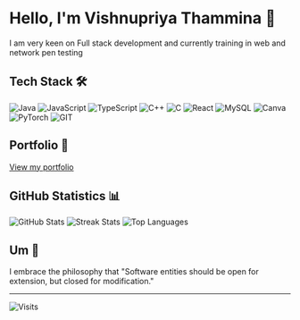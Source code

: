 # Hello, I'm Vishnupriya Thammina 👋

I am very keen on Full stack development
and currently training in web and network pen testing 

## Tech Stack 🛠️

![Java](https://img.shields.io/badge/java-%23ED8B00.svg?style=for-the-badge&logo=openjdk&logoColor=white)
![JavaScript](https://img.shields.io/badge/javascript-%23323330.svg?style=for-the-badge&logo=javascript&logoColor=%23F7DF1E)
![TypeScript](https://img.shields.io/badge/typescript-%23007ACC.svg?style=for-the-badge&logo=typescript&logoColor=white)
![C++](https://img.shields.io/badge/c++-%2300599C.svg?style=for-the-badge&logo=c%2B%2B&logoColor=white)
![C](https://img.shields.io/badge/c-%2300599C.svg?style=for-the-badge&logo=c&logoColor=white)
![React](https://img.shields.io/badge/react-%2320232a.svg?style=for-the-badge&logo=react&logoColor=%2361DAFB)
![MySQL](https://img.shields.io/badge/mysql-%2300000f.svg?style=for-the-badge&logo=mysql&logoColor=white)
![Canva](https://img.shields.io/badge/Canva-%2300C4CC.svg?style=for-the-badge&logo=Canva&logoColor=white)
![PyTorch](https://img.shields.io/badge/PyTorch-%23EE4C2C.svg?style=for-the-badge&logo=PyTorch&logoColor=white)
![GIT](https://img.shields.io/badge/Git-fc6d26?style=for-the-badge&logo=git&logoColor=white)

## Portfolio 🚀

[View my portfolio](https://vishnupriyathamminaportfolio.netlify.app/)

## GitHub Statistics 📊

![GitHub Stats](https://github-readme-stats.vercel.app/api?username=VishnupriyaThammina&theme=dark&hide_border=true&include_all_commits=false&count_private=false)
![Streak Stats](https://github-readme-streak-stats.herokuapp.com/?user=VishnupriyaThammina&theme=dark&hide_border=true)
![Top Languages](https://github-readme-stats.vercel.app/api/top-langs/?username=VishnupriyaThammina&theme=dark&hide_border=true&include_all_commits=false&count_private=false&layout=compact)

## Um 🌟

I embrace the philosophy that "Software entities should be open for extension, but closed for modification."

---

![Visits](https://komarev.com/ghpvc/?username=VishnupriyaThammina&color=blueviolet)

<!-- Proudly created with GPRM (https://gprm.itsvg.in) -->
